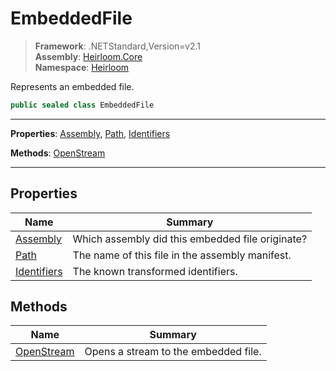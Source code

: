 # EmbeddedFile

> **Framework**: .NETStandard,Version=v2.1  
> **Assembly**: [Heirloom.Core][0]  
> **Namespace**: [Heirloom][0]  

Represents an embedded file.

```cs
public sealed class EmbeddedFile
```

--------------------------------------------------------------------------------

**Properties**: [Assembly][1], [Path][2], [Identifiers][3]

**Methods**: [OpenStream][4]

--------------------------------------------------------------------------------

## Properties

| Name             | Summary                                          |
|------------------|--------------------------------------------------|
| [Assembly][1]    | Which assembly did this embedded file originate? |
| [Path][2]        | The name of this file in the assembly manifest.  |
| [Identifiers][3] | The known transformed identifiers.               |

## Methods

| Name            | Summary                              |
|-----------------|--------------------------------------|
| [OpenStream][4] | Opens a stream to the embedded file. |

[0]: ../Heirloom.Core.md
[1]: Heirloom.EmbeddedFile.Assembly.md
[2]: Heirloom.EmbeddedFile.Path.md
[3]: Heirloom.EmbeddedFile.Identifiers.md
[4]: Heirloom.EmbeddedFile.OpenStream.md
